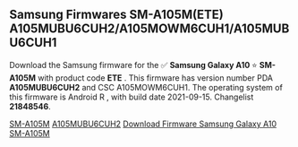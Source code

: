 <h2>Samsung Firmwares SM-A105M(ETE) A105MUBU6CUH2/A105MOWM6CUH1/A105MUBU6CUH1</h2>
Download the Samsung firmware for the ✅ <strong>Samsung Galaxy A10 </strong> ⭐ <strong>SM-A105M</strong> with product code <strong>ETE</strong> . This firmware has version number PDA <strong>A105MUBU6CUH2</strong> and CSC A105MOWM6CUH1. The operating system of this firmware is Android R , with build date 2021-09-15. Changelist <strong>21848546</strong>.


[SM-A105M](https://samfirm.shop/samsung/model/SM-A105M)
[A105MUBU6CUH2](https://samfirm.shop/samsung/pda/A105MUBU6CUH2)
[Download Firmware Samsung Galaxy A10 SM-A105M](https://samfirm.shop/samsung/firmware/456836)
